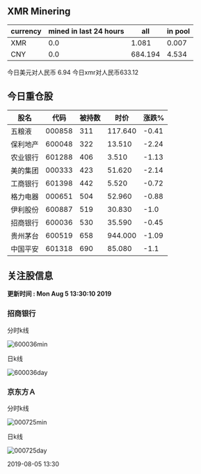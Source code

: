 ## XMR Minering

|currency|mined in last 24 hours|all|in pool|
|---|---|---|---|
|XMR|0.0|1.081|0.007|
|CNY|0.0|684.194|4.534|

今日美元对人民币 6.94	今日xmr对人民币633.12


## 今日重仓股 

|股名|代码|被持数|时价|涨跌%|
|---|---|---|---|---|
|五粮液|000858|311|117.640|-0.41|
|保利地产|600048|322|13.510|-2.24|
|农业银行|601288|406|3.510|-1.13|
|美的集团|000333|423|51.620|-2.14|
|工商银行|601398|442|5.520|-0.72|
|格力电器|000651|504|52.960|-0.88|
|伊利股份|600887|519|30.830|-1.0|
|招商银行|600036|530|35.590|-0.45|
|贵州茅台|600519|658|944.000|-1.09|
|中国平安|601318|690|85.080|-1.1|

## 关注股信息
**更新时间 : Mon Aug  5 13:30:10 2019**
### 招商银行 
分时k线

![600036min](http://image.sinajs.cn/newchart/min/n/sh600036.gif)

日k线

![600036day](http://image.sinajs.cn/newchart/daily/n/sh600036.gif)

### 京东方Ａ 
分时k线

![000725min](http://image.sinajs.cn/newchart/min/n/sz000725.gif)

日k线

![000725day](http://image.sinajs.cn/newchart/daily/n/sz000725.gif)

2019-08-05 13:30